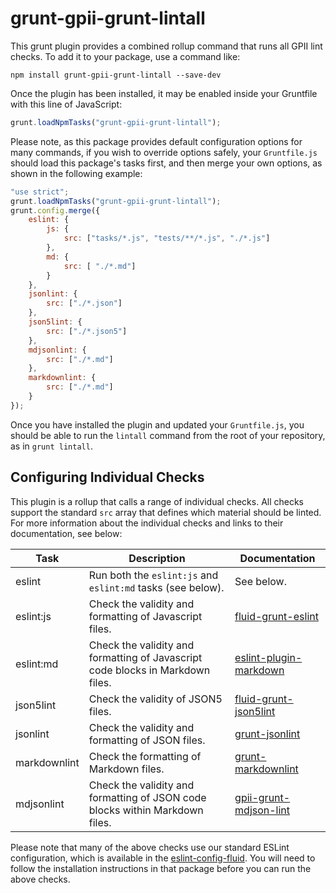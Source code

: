# grunt-gpii-grunt-lintall

This grunt plugin provides a combined rollup command that runs all GPII lint checks. To add it to your package, use a
command like:

```shell
npm install grunt-gpii-grunt-lintall --save-dev
```

Once the plugin has been installed, it may be enabled inside your Gruntfile with this line of JavaScript:

```javascript
grunt.loadNpmTasks("grunt-gpii-grunt-lintall");
```

Please note, as this package provides default configuration options for many commands, if you wish to override options
safely, your `Gruntfile.js` should load this package's tasks first, and then merge your own options, as shown in the
following example:

```javascript
"use strict";
grunt.loadNpmTasks("grunt-gpii-grunt-lintall");
grunt.config.merge({
    eslint: {
        js: {
            src: ["tasks/*.js", "tests/**/*.js", "./*.js"]
        },
        md: {
            src: [ "./*.md"]
        }
    },
    jsonlint: {
        src: ["./*.json"]
    },
    json5lint: {
        src: ["./*.json5"]
    },
    mdjsonlint: {
        src: ["./*.md"]
    },
    markdownlint: {
        src: ["./*.md"]
    }
});
```

Once you have installed the plugin and updated your `Gruntfile.js`, you should be able to run the `lintall` command from
the root of your repository, as in `grunt lintall`.

## Configuring Individual Checks

This plugin is a rollup that calls a range of individual checks.  All checks support the standard `src` array that
defines which material should be linted.  For more information about the individual checks and links to their
documentation, see below:

| Task         | Description | Documentation |
| ------------ | ----------- | ------------- |
| eslint       | Run both the `eslint:js` and `eslint:md` tasks (see below). | See below. |
| eslint:js    | Check the validity and formatting of Javascript files. | [fluid-grunt-eslint](https://github.com/fluid-project/fluid-grunt-eslint) |
| eslint:md    | Check the validity and formatting of Javascript code blocks in Markdown files. | [eslint-plugin-markdown](https://github.com/eslint/eslint-plugin-markdown) |
| json5lint    | Check the validity of JSON5 files. | [fluid-grunt-json5lint](https://github.com/fluid-project/fluid-grunt-json5lint) |
| jsonlint     | Check the validity and formatting of JSON files. | [grunt-jsonlint](https://github.com/brandonramirez/grunt-jsonlint) |
| markdownlint | Check the formatting of Markdown files. | [grunt-markdownlint](https://github.com/sagiegurari/grunt-markdownlint) |
| mdjsonlint   | Check the validity and formatting of JSON code blocks within Markdown files. | [gpii-grunt-mdjson-lint](https://github.com/GPII/gpii-grunt-mdjson-lint) |

Please note that many of the above checks use our standard ESLint configuration, which is available in the
[eslint-config-fluid](https://github.com/fluid-project/eslint-config-fluid).  You will need to follow the installation
instructions in that package before you can run the above checks.